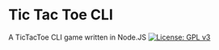 # Tic Tac Toe CLI
A TicTacToe CLI game written in Node.JS
[![License: GPL v3](https://img.shields.io/badge/License-GPLv3-blue.svg)](https://www.gnu.org/licenses/gpl-3.0)

